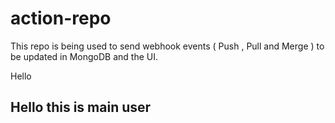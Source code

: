 # action-repo
This repo is being used to send webhook events ( Push , Pull and Merge ) to be updated in MongoDB and the UI. 



Hello

## Hello this is main user

